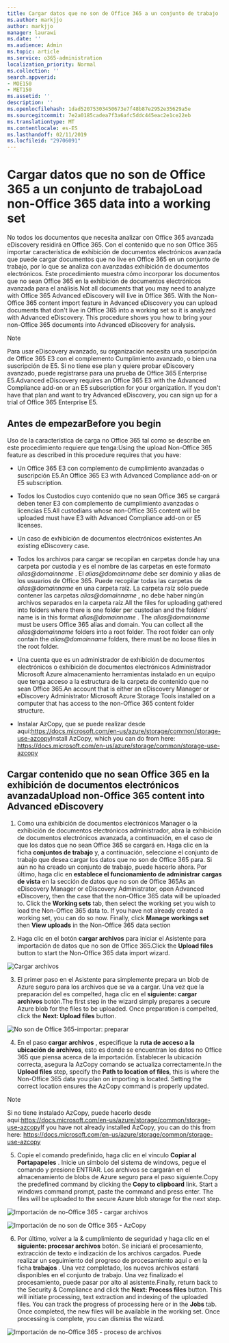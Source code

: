 ```yaml
---
title: Cargar datos que no son de Office 365 a un conjunto de trabajo
ms.author: markjjo
author: markjjo
manager: laurawi
ms.date: ''
ms.audience: Admin
ms.topic: article
ms.service: o365-administration
localization_priority: Normal
ms.collection: ''
search.appverid:
- MOE150
- MET150
ms.assetid: ''
description: ''
ms.openlocfilehash: 1dad52075303450673e7f48b87e2952e35629a5e
ms.sourcegitcommit: 7e2a0185cadea7f3a6afc5ddc445eac2e1ce22eb
ms.translationtype: MT
ms.contentlocale: es-ES
ms.lasthandoff: 02/11/2019
ms.locfileid: "29706091"
---
```

# <a name="load-non-office-365-data-into-a-working-set"></a><span data-ttu-id="9060f-102">Cargar datos que no son de Office 365 a un conjunto de trabajo</span><span class="sxs-lookup"><span data-stu-id="9060f-102">Load non-Office 365 data into a working set</span></span>

<span data-ttu-id="9060f-p101">No todos los documentos que necesita analizar con Office 365 avanzada eDiscovery residirá en Office 365. Con el contenido que no son Office 365 importar característica de exhibición de documentos electrónicos avanzada que puede cargar documentos que no live en Office 365 en un conjunto de trabajo, por lo que se analiza con avanzadas exhibición de documentos electrónicos. Este procedimiento muestra cómo incorporar los documentos que no sean Office 365 en la exhibición de documentos electrónicos avanzada para el análisis.</span><span class="sxs-lookup"><span data-stu-id="9060f-p101">Not all documents that you may need to analyze with Office 365 Advanced eDiscovery will live in Office 365. With the Non-Office 365 content import feature in Advanced eDiscovery you can upload documents that don't live in Office 365 into a working set so it is analyzed with Advanced eDiscovery. This procedure shows you how to bring your non-Office 365 documents into Advanced eDiscovery for analysis.</span></span>

>[!Note]
><span data-ttu-id="9060f-p102">Para usar eDiscovery avanzado, su organización necesita una suscripción de Office 365 E3 con el complemento Cumplimiento avanzado, o bien una suscripción de E5. Si no tiene ese plan y quiere probar eDiscovery avanzado, puede registrarse para una prueba de Office 365 Enterprise E5.</span><span class="sxs-lookup"><span data-stu-id="9060f-p102">Advanced eDiscovery requires an Office 365 E3 with the Advanced Compliance add-on or an E5 subscription for your organization. If you don't have that plan and want to try Advanced eDiscovery, you can sign up for a trial of Office 365 Enterprise E5.</span></span>

## <a name="before-you-begin"></a><span data-ttu-id="9060f-108">Antes de empezar</span><span class="sxs-lookup"><span data-stu-id="9060f-108">Before you begin</span></span>
<span data-ttu-id="9060f-109">Uso de la característica de carga no Office 365 tal como se describe en este procedimiento requiere que tenga:</span><span class="sxs-lookup"><span data-stu-id="9060f-109">Using the upload Non-Office 365 feature as described in this procedure requires that you have:</span></span>

- <span data-ttu-id="9060f-110">Un Office 365 E3 con complemento de cumplimiento avanzadas o suscripción E5.</span><span class="sxs-lookup"><span data-stu-id="9060f-110">An Office 365 E3 with Advanced Compliance add-on or E5 subscription.</span></span>

- <span data-ttu-id="9060f-111">Todos los Custodios cuyo contenido que no sean Office 365 se cargará deben tener E3 con complemento de cumplimiento avanzadas o licencias E5.</span><span class="sxs-lookup"><span data-stu-id="9060f-111">All custodians whose non-Office 365 content will be uploaded must have E3 with Advanced Compliance add-on or E5 licenses.</span></span>

- <span data-ttu-id="9060f-112">Un caso de exhibición de documentos electrónicos existentes.</span><span class="sxs-lookup"><span data-stu-id="9060f-112">An existing eDiscovery case.</span></span>

- <span data-ttu-id="9060f-p103">Todos los archivos para cargar se recopilan en carpetas donde hay una carpeta por custodia y es el nombre de las carpetas en este formato *alias@domainname* . El *alias@domainname* debe ser dominio y alias de los usuarios de Office 365. Puede recopilar todas las carpetas de *alias@domainname* en una carpeta raíz. La carpeta raíz sólo puede contener las carpetas *alias@domainname* , no debe haber ningún archivos separados en la carpeta raíz.</span><span class="sxs-lookup"><span data-stu-id="9060f-p103">All the files for uploading gathered into folders where there is one folder per custodian and the folders' name is in this format *alias@domainname* . The *alias@domainname* must be users Office 365 alias and domain. You can collect all the *alias@domainname* folders into a root folder. The root folder can only contain the *alias@domainname* folders, there must be no loose files in the root folder.</span></span>

- <span data-ttu-id="9060f-117">Una cuenta que es un administrador de exhibición de documentos electrónicos o exhibición de documentos electrónicos Administrador Microsoft Azure almacenamiento herramientas instalado en un equipo que tenga acceso a la estructura de la carpeta de contenido que no sean Office 365.</span><span class="sxs-lookup"><span data-stu-id="9060f-117">An account that is either an eDiscovery Manager or eDiscovery Administrator Microsoft Azure Storage Tools installed on a computer that has access to the non-Office 365 content folder structure.</span></span>

- <span data-ttu-id="9060f-118">Instalar AzCopy, que se puede realizar desde aquí:https://docs.microsoft.com/en-us/azure/storage/common/storage-use-azcopy</span><span class="sxs-lookup"><span data-stu-id="9060f-118">Install AzCopy, which you can do from here: https://docs.microsoft.com/en-us/azure/storage/common/storage-use-azcopy</span></span>

## <a name="upload-non-office-365-content-into-advanced-ediscovery"></a><span data-ttu-id="9060f-119">Cargar contenido que no sean Office 365 en la exhibición de documentos electrónicos avanzada</span><span class="sxs-lookup"><span data-stu-id="9060f-119">Upload non-Office 365 content into Advanced eDiscovery</span></span>

1. <span data-ttu-id="9060f-p104">Como una exhibición de documentos electrónicos Manager o la exhibición de documentos electrónicos administrador, abra la exhibición de documentos electrónicos avanzada, a continuación, en el caso de que los datos que no sean Office 365 se cargará en.  Haga clic en la ficha **conjuntos de trabajo** y, a continuación, seleccione el conjunto de trabajo que desea cargar los datos que no son de Office 365 para.  Si aún no ha creado un conjunto de trabajo, puede hacerlo ahora.  Por último, haga clic en **establece el funcionamiento de administrar** **cargas de vista** en la sección de datos que no son de Office 365</span><span class="sxs-lookup"><span data-stu-id="9060f-p104">As an eDiscovery Manager or eDiscovery Administrator, open Advanced eDiscovery, then the case that the non-Office 365 data will be uploaded to.  Click the **Working sets** tab, then select the working set you wish to load the Non-Office 365 data to.  If you have not already created a working set, you can do so now.  Finally, click **Manage workings set** then **View uploads** in the Non-Office 365 data section</span></span>

2. <span data-ttu-id="9060f-124">Haga clic en el botón **cargar archivos** para iniciar el Asistente para importación de datos que no son de Office 365.</span><span class="sxs-lookup"><span data-stu-id="9060f-124">Click the **Upload files** button to start the Non-Office 365 data import wizard.</span></span>

![Cargar archivos](../media/574f4059-4146-4058-9df3-ec97cf28d7c7.png)

3. <span data-ttu-id="9060f-p105">El primer paso en el Asistente para simplemente prepara un blob de Azure seguro para los archivos que se va a cargar.  Una vez que la preparación del es compelted, haga clic en el **siguiente: cargar archivos** botón.</span><span class="sxs-lookup"><span data-stu-id="9060f-p105">The first step in the wizard simply prepares a secure Azure blob for the files to be uploaded.  Once preparation is compelted, click the **Next: Upload files** button.</span></span>

![No son de Office 365-importar: preparar](../media/0670a347-a578-454a-9b3d-e70ef47aec57.png)
 
4. <span data-ttu-id="9060f-p106">En el paso **cargar archivos** , especifique la **ruta de acceso a la ubicación de archivos**, esto es donde se encuentran los datos no Office 365 que piensa acerca de la importación.  Establecer la ubicación correcta, asegura la AzCopy comando se actualiza correctamente.</span><span class="sxs-lookup"><span data-stu-id="9060f-p106">In the **Upload files** step, specify the **Path to location of files**, this is where the Non-Office 365 data you plan on importing is located.  Setting the correct location ensures the AzCopy command is properly updated.</span></span>

> [!NOTE]
> <span data-ttu-id="9060f-131">Si no tiene instalado AzCopy, puede hacerlo desde aquí:https://docs.microsoft.com/en-us/azure/storage/common/storage-use-azcopy</span><span class="sxs-lookup"><span data-stu-id="9060f-131">If you have not already installed AzCopy, you can do this from here: https://docs.microsoft.com/en-us/azure/storage/common/storage-use-azcopy</span></span>

5. <span data-ttu-id="9060f-p107">Copie el comando predefinido, haga clic en el vínculo **Copiar al Portapapeles** . Inicie un símbolo del sistema de windows, pegue el comando y presione ENTRAR.  Los archivos se cargarán en el almacenamiento de blobs de Azure seguro para el paso siguiente.</span><span class="sxs-lookup"><span data-stu-id="9060f-p107">Copy the predefined command by clicking the **Copy to clipboard** link. Start a windows command prompt, paste the command and press enter.  The files will be uploaded to the secure Azure blob storage for the next step.</span></span>

![Importación de no-Office 365 - cargar archivos](../media/3ea53b5d-7f9b-4dfc-ba63-90a38c14d41a.png)

![Importación de no son de Office 365 - AzCopy](../media/504e2dbe-f36f-4f36-9b08-04aea85d8250.png)

6. <span data-ttu-id="9060f-p108">Por último, volver a la & cumplimiento de seguridad y haga clic en el **siguiente: procesar archivos** botón.  Se iniciará el procesamiento, extracción de texto e indización de los archivos cargados.  Puede realizar un seguimiento del progreso de procesamiento aquí o en la ficha **trabajos** .  Una vez completado, los nuevos archivos estará disponibles en el conjunto de trabajo.  Una vez finalizado el procesamiento, puede pasar por alto al asistente.</span><span class="sxs-lookup"><span data-stu-id="9060f-p108">Finally, return back to the Security & Compliance and click the **Next: Process files** button.  This will initiate processing, text extraction and indexing of the uploaded files.  You can track the progress of processing here or in the **Jobs** tab.  Once completed, the new files will be available in the working set.  Once processing is complete, you can dismiss the wizard.</span></span>

![Importación de no-Office 365 - proceso de archivos](../media/218b1545-416a-4a9f-9b25-3b70e8508f67.png)

